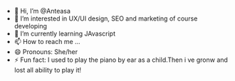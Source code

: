 - 👋 Hi, I’m @Anteasa
- 👀 I’m interested in UX/UI design, SEO and marketing of course developing
- 🌱 I’m currently learning JAvascript 
- 📫 How to reach me ...
- 😄 Pronouns: She/her
- ⚡ Fun fact: I used to play the piano by ear as a child.Then i ve gronw and lost all ability to play it!

<!---
Anteasa/Anteasa is a ✨ special ✨ repository because its `README.md` (this file) appears on your GitHub profile.
You can click the Preview link to take a look at your changes.
--->
